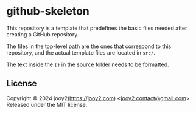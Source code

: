 # github-skeleton

This repository is a template that predefines the basic files needed after creating a GitHub repository.

The files in the top-level path are the ones that correspond to this repository, and the actual template files are located in `src/`.

The text inside the `{}` in the source folder needs to be formatted.

## License

Copyright © 2024 jooy2(https://jooy2.com) <[jooy2.contact@gmail.com](mailto:jooy2.contact@gmail.com)> Released under the MIT license.
